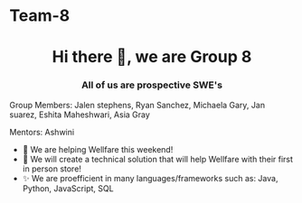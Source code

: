 # Team-8

<h1 align="center">Hi there 👋, we are Group 8</h1>
<h3 align="center">All of us are prospective SWE's </h3>                            
                                           
Group Members: Jalen stephens, Ryan Sanchez, Michaela Gary, Jan suarez, Eshita Maheshwari, Asia Gray

Mentors: Ashwini 

- 🔭 We are helping Wellfare this weekend!
- 🌱 We will create a technical solution that will help Wellfare with their first in person store!
- ✨ We are proefficient in many languages/frameworks such as: Java, Python, JavaScript, SQL

